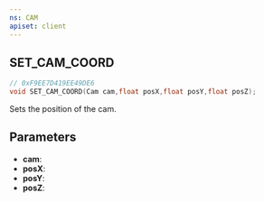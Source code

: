 ```yaml
---
ns: CAM
apiset: client
---
```

## SET_CAM_COORD

```c
// 0xF9EE7D419EE49DE6
void SET_CAM_COORD(Cam cam,float posX,float posY,float posZ);
```

Sets the position of the cam.

## Parameters
* **cam**:
* **posX**:
* **posY**:
* **posZ**: